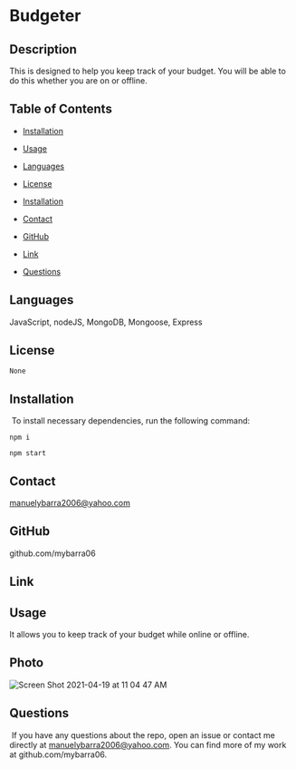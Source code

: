 # Budgeter

## Description 
This is designed to help you keep track of your budget. You will be able to do this whether you are on or offline. 

## Table of Contents
* [Installation](#installation)
​
* [Usage](#usage)

* [Languages](#languages)
​
* [License](#license)

* [Installation](#installation)

* [Contact](#contact)

* [GitHub](#GitHub)

* [Link](#link)
​
* [Questions](#questions)

## Languages
JavaScript, nodeJS, MongoDB, Mongoose, Express

## License


```
None
```

## Installation
​
To install necessary dependencies, run the following command:
​


```
npm i
```
```
npm start
```


## Contact 
manuelybarra2006@yahoo.com

## GitHub
github.com/mybarra06

## Link 


## Usage 
It allows you to keep track of your budget while online or offline.

## Photo
![Screen Shot 2021-04-19 at 11 04 47 AM](https://user-images.githubusercontent.com/78819536/115284477-94e4e480-a101-11eb-96a0-39c7f0543de4.png)


## Questions
​
If you have any questions about the repo, open an issue or contact me directly at manuelybarra2006@yahoo.com. You can find more of my work at github.com/mybarra06.